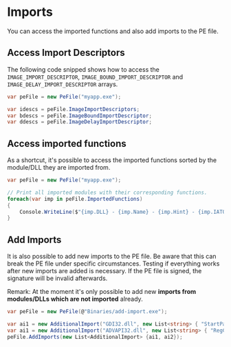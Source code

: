 # Imports

You can access the imported functions and also add imports to the PE file.

## Access Import Descriptors

The following code snipped shows how to access the `IMAGE_IMPORT_DESCRIPTOR`, `IMAGE_BOUND_IMPORT_DESCRIPTOR` and `IMAGE_DELAY_IMPORT_DESCRIPTOR` arrays.

```csharp
var peFile = new PeFile("myapp.exe");

var idescs = peFile.ImageImportDescriptors;
var bdescs = peFile.ImageBoundImportDescriptor;
var ddescs = peFile.ImageDelayImportDescriptor;
```

## Access imported functions

As a shortcut, it's possible to access the imported functions sorted by the module/DLL they are imported from.

```csharp
var peFile = new PeFile("myapp.exe");

// Print all imported modules with their corresponding functions.
foreach(var imp in peFile.ImportedFunctions)
{
    Console.WriteLine($"{imp.DLL} - {imp.Name} - {imp.Hint} - {imp.IATOffset}");
}
```

## Add Imports

It is also possible to add new imports to the PE file. Be aware that this can break the PE file under specific circumstances. Testing if everything works after new imports are added is necessary. If the PE file is signed, the signature will be invalid afterwards.

Remark: At the moment it's only possible to add new **imports from modules/DLLs which are not imported** already.

```csharp
var peFile = new PeFile(@"Binaries/add-import.exe");

var ai1 = new AdditionalImport("GDI32.dll", new List<string> { "StartPage" });
var ai1 = new AdditionalImport("ADVAPI32.dll", new List<string> { "RegCloseKey" });
peFile.AddImports(new List<AdditionalImport> {ai1, ai2});
```
